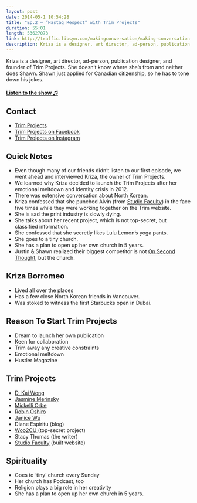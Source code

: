 ```yaml
---
layout: post
date: 2014-05-1 10:54:28
title: "Ep.2 – “Hastag Respect” with Trim Projects"
duration: 55:01
length: 53627073
link: http://traffic.libsyn.com/makingconversation/making-conversation-ep2-trimprojects.m4a
description: Kriza is a designer, art director, ad-person, publication designer, and founder of Trim Projects. She doesn’t know where she’s from and neither does Shawn. Shawn just applied for Canadian citizenship, so he has to tone down his jokes.
---
```


Kriza is a designer, art director, ad-person, publication designer, and founder of Trim Projects. She doesn’t know where she’s from and neither does Shawn. Shawn just applied for Canadian citizenship, so he has to tone down his jokes.

#### [Listen to the show &#9835;](http://traffic.libsyn.com/makingconversation/making-conversation-ep2-trimprojects.m4a)

## Contact

- [Trim Projects](http://trim-projects.com/)
- [Trim Projects on Facebook](https://www.facebook.com/TrimProjects) 
- [Trim Projects on Instagram](http://instagram.com/trim_projects) 

## Quick Notes

- Even though many of our friends didn’t listen to our first episode, we went ahead and interviewed Kriza, the owner of Trim Projects.  
- We learned why Kriza decided to launch the Trim Projects after her emotional meltdown and identity crisis in 2012.  
- There was extensive conversation about North Korean.  
- Kriza confessed that she punched Alvin (from [Studio Faculty](http://studiofaculty.com/)) in the face five times while they were working together on the Trim website. 
- She is sad the print industry is slowly dying. 
- She talks about her recent project, which is not top-secret, but classified information. 
- She confessed that she secretly likes Lulu Lemon’s yoga pants. 
- She goes to a tiny church. 
- She has a plan to open up her own church in 5 years. 
- Justin & Shawn realized their biggest competitor is not [On Second Thought](http://www.onsecondthoughtpodcast.com/), but the church. 
  

## Kriza Borromeo

- Lived all over the places 
- Has a few close North Korean friends in Vancouver. 
- Was stoked to witness the first Starbucks open in Dubai. 

## Reason To Start Trim Projects

- Dream to launch her own publication 
- Keen for collaboration 
- Trim away any creative constraints 
- Emotional meltdown 
- Hustler Magazine 
  
## Trim Projects

- [D. Kai Wong ](http://trim-projects.com/category/projects/kai-d-wong/)
- [Jasmine Merinsky ](http://trim-projects.com/category/projects/jasmine-merinsky/) 
- [Mickelli Orbe](http://trim-projects.com/category/projects/mickelli-orbe/) 
- [Robin Oshiro ](http://trim-projects.com/category/projects/robin-oshiro/) 
- [Janice Wu](http://trim-projects.com/category/projects/janice-wu/) 
- Diane Espiritu (blog) 
- [Woo2CU ](http://wootoseeyou.com/)(top-secret project) 
- Stacy Thomas (the writer) 
- [Studio Faculty](http://studiofaculty.com/) (built website) 

## Spirituality

- Goes to ‘tiny’ church every Sunday 
- Her church has Podcast, too 
- Religion plays a big role in her creativity 
- She has a plan to open up her own church in 5 years.